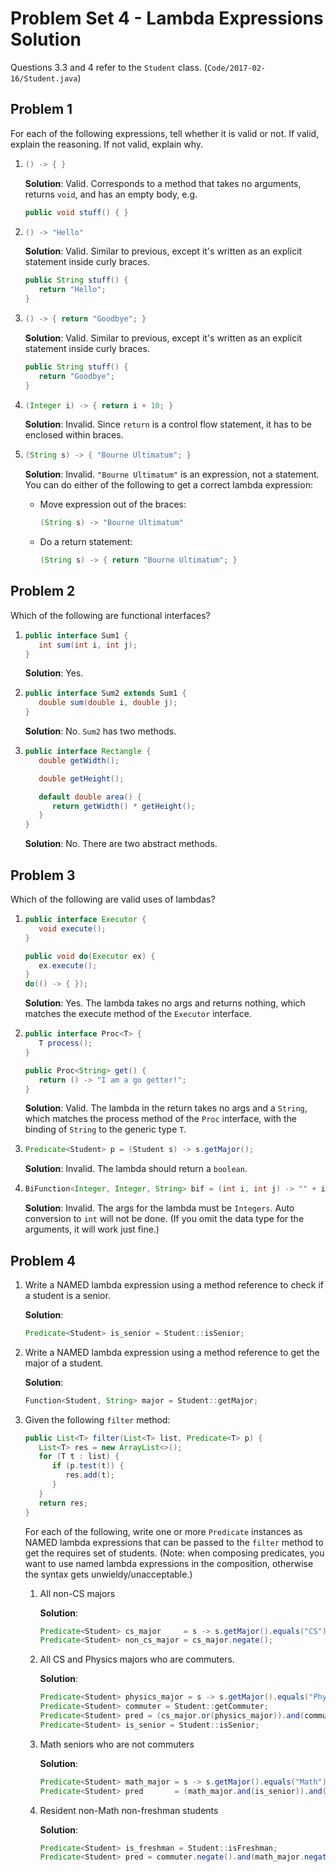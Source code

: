 # Problem Set 4 - Lambda Expressions Solution

Questions 3.3 and 4 refer to the `Student` class. (`Code/2017-02-16/Student.java`)

## Problem 1

For each of the following expressions, tell whether it is valid or not. If valid, explain the reasoning. If not valid, explain why.

1. ```java
   () -> { }
   ```

   **Solution**: Valid. Corresponds to a method that takes no arguments, returns `void`, and has an empty body, e.g.

   ```java
   public void stuff() { }
   ```

2. ```java
   () -> "Hello"
   ```

   **Solution**: Valid. Similar to previous, except it's written as an explicit statement inside curly braces.

   ```java
   public String stuff() {
      return "Hello";
   }
   ```

3. ```java
   () -> { return "Goodbye"; }
   ```

   **Solution**: Valid. Similar to previous, except it's written as an explicit statement inside curly braces.

   ```java
   public String stuff() {
      return "Goodbye";
   }
   ```

4. ```java
   (Integer i) -> { return i + 10; }
   ```

   **Solution**: Invalid. Since `return` is a control flow statement, it has to be enclosed within braces.

5. ```java
   (String s) -> { "Bourne Ultimatum"; }
   ```

   **Solution**: Invalid. `"Bourne Ultimatum"` is an expression, not a statement. You can do either of the following to get a correct lambda expression:

   -  Move expression out of the braces:
      ```java
      (String s) -> "Bourne Ultimatum"
      ```
   -  Do a return statement:

      ```java
      (String s) -> { return "Bourne Ultimatum"; }
      ```

## Problem 2

Which of the following are functional interfaces?

1. ```java
   public interface Sum1 {
      int sum(int i, int j);
   }
   ```

   **Solution**: Yes.

2. ```java
   public interface Sum2 extends Sum1 {
      double sum(double i, double j);
   }
   ```

   **Solution**: No. `Sum2` has two methods.

3. ```java
   public interface Rectangle {
      double getWidth();

      double getHeight();

      default double area() {
         return getWidth() * getHeight();
      }
   }
   ```

   **Solution**: No. There are two abstract methods.

## Problem 3

Which of the following are valid uses of lambdas?

1. ```java
   public interface Executor {
      void execute();
   }
   ```

   ```java
   public void do(Executor ex) {
      ex.execute();
   }
   do(() -> { });
   ```

   **Solution**: Yes. The lambda takes no args and returns nothing, which matches the execute method of the `Executor` interface.

2. ```java
   public interface Proc<T> {
      T process();
   }
   ```

   ```java
   public Proc<String> get() {
      return () -> "I am a go getter!";
   }
   ```

   **Solution**: Valid. The lambda in the return takes no args and a `String`, which matches the process method of the `Proc` interface, with the binding of `String` to the generic type `T`.

3. ```java
   Predicate<Student> p = (Student s) -> s.getMajor();
   ```

   **Solution**: Invalid. The lambda should return a `boolean`.

4. ```java
   BiFunction<Integer, Integer, String> bif = (int i, int j) -> "" + i + j;
   ```

   **Solution**: Invalid. The args for the lambda must be `Integers`. Auto conversion to `int` will not be done. (If you omit the data type for the arguments, it will work just fine.)

## Problem 4

1. Write a NAMED lambda expression using a method reference to check if a student is a senior.

   **Solution**:

   ```java
   Predicate<Student> is_senior = Student::isSenior;
   ```

2. Write a NAMED lambda expression using a method reference to get the major of a student.

   **Solution**:

   ```java
   Function<Student, String> major = Student::getMajor;
   ```

3. Given the following `filter` method:

   ```java
   public List<T> filter(List<T> list, Predicate<T> p) {
      List<T> res = new ArrayList<>();
      for (T t : list) {
         if (p.test(t)) {
            res.add(t);
         }
      }
      return res;
   }
   ```

   For each of the following, write one or more `Predicate` instances as NAMED lambda expressions that can be passed to the `filter` method to get the requires set of students. (Note: when composing predicates, you want to use named lambda expressions in the composition, otherwise the syntax gets unwieldy/unacceptable.)

   1. All non-CS majors

      **Solution**:

      ```java
      Predicate<Student> cs_major     = s -> s.getMajor().equals("CS");
      Predicate<Student> non_cs_major = cs_major.negate();
      ```

   2. All CS and Physics majors who are commuters.

      **Solution**:

      ```java
      Predicate<Student> physics_major = s -> s.getMajor().equals("Physics");
      Predicate<Student> commuter = Student::getCommuter;
      Predicate<Student> pred = (cs_major.or(physics_major)).and(commuter);
      Predicate<Student> is_senior = Student::isSenior;
      ```

   3. Math seniors who are not commuters

      **Solution**:

      ```java
      Predicate<Student> math_major = s -> s.getMajor().equals("Math");
      Predicate<Student> pred       = (math_major.and(is_senior)).and(commuter.negate());
      ```

   4. Resident non-Math non-freshman students

      **Solution**:

      ```java
      Predicate<Student> is_freshman = Student::isFreshman;
      Predicate<Student> pred = commuter.negate().and(math_major.negate()).and(is_freshman.negate());
      ```
